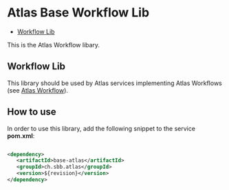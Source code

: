 # Atlas Base Workflow Lib

<!-- toc -->

- [Workflow Lib](#workflow-lib)

<!-- tocstop -->

This is the Atlas Workflow libary.

## Workflow Lib

This library should be used by Atlas services implementing Atlas Workflows (see [Atlas Workflow](../../../workflow/README.md)).

## How to use

In order to use this library, add the following snippet to the service **pom.xml**:

```xml

<dependency>
   <artifactId>base-atlas</artifactId>
   <groupId>ch.sbb.atlas</groupId>
   <version>${revision}</version>
</dependency>
```

